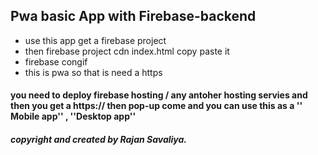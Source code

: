 ## Pwa basic App with Firebase-backend


- use this app get a firebase project
- then firebase project cdn index.html copy paste it
- firebase congif
- this is pwa so that is need a https 

#### you need to deploy firebase hosting / any antoher hosting servies and then you get a https:// then pop-up come and you can use this as a '' Mobile app'' , ''Desktop app''

##### copyright and created by Rajan Savaliya.



